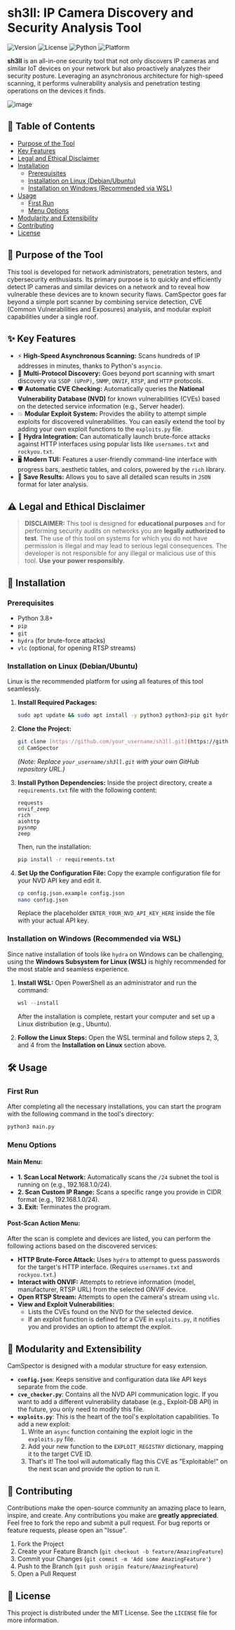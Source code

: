 # sh3ll: IP Camera Discovery and Security Analysis Tool

![Version](https://img.shields.io/badge/version-v2.0-blue.svg) ![License](https://img.shields.io/badge/license-MIT-green.svg) ![Python](https://img.shields.io/badge/python-3.8+-brightgreen.svg) ![Platform](https://img.shields.io/badge/platform-Linux%20|%20Windows%20(WSL)-orange.svg)

**sh3ll** is an all-in-one security tool that not only discovers IP cameras and similar IoT devices on your network but also proactively analyzes their security posture. Leveraging an asynchronous architecture for high-speed scanning, it performs vulnerability analysis and penetration testing operations on the devices it finds.

![image](https://github.com/user-attachments/assets/81cebc3e-7cb6-44d9-9414-79e051cb2ae9)

## 📑 Table of Contents
- [Purpose of the Tool](#-purpose-of-the-tool)
- [Key Features](#-key-features)
- [Legal and Ethical Disclaimer](#️-legal-and-ethical-disclaimer)
- [Installation](#-installation)
  - [Prerequisites](#prerequisites)
  - [Installation on Linux (Debian/Ubuntu)](#installation-on-linux-debianubuntu)
  - [Installation on Windows (Recommended via WSL)](#installation-on-windows-recommended-via-wsl)
- [Usage](#️-usage)
  - [First Run](#first-run)
  - [Menu Options](#menu-options)
- [Modularity and Extensibility](#-modularity-and-extensibility)
- [Contributing](#-contributing)
- [License](#-license)

## 🎯 Purpose of the Tool
This tool is developed for network administrators, penetration testers, and cybersecurity enthusiasts. Its primary purpose is to quickly and efficiently detect IP cameras and similar devices on a network and to reveal how vulnerable these devices are to known security flaws. CamSpector goes far beyond a simple port scanner by combining service detection, CVE (Common Vulnerabilities and Exposures) analysis, and modular exploit capabilities under a single roof.

## ✨ Key Features
-   ⚡ **High-Speed Asynchronous Scanning:** Scans hundreds of IP addresses in minutes, thanks to Python's `asyncio`.
-   📡 **Multi-Protocol Discovery:** Goes beyond port scanning with smart discovery via `SSDP (UPnP)`, `SNMP`, `ONVIF`, `RTSP`, and `HTTP` protocols.
-   🛡️ **Automatic CVE Checking:** Automatically queries the **National Vulnerability Database (NVD)** for known vulnerabilities (CVEs) based on the detected service information (e.g., Server header).
-   💥 **Modular Exploit System:** Provides the ability to attempt simple exploits for discovered vulnerabilities. You can easily extend the tool by adding your own exploit functions to the `exploits.py` file.
-   🔐 **Hydra Integration:** Can automatically launch brute-force attacks against HTTP interfaces using popular lists like `usernames.txt` and `rockyou.txt`.
-   🖥️ **Modern TUI:** Features a user-friendly command-line interface with progress bars, aesthetic tables, and colors, powered by the `rich` library.
-   💾 **Save Results:** Allows you to save all detailed scan results in `JSON` format for later analysis.

## ⚠️ Legal and Ethical Disclaimer
> **DISCLAIMER:** This tool is designed for **educational purposes** and for performing security audits on networks you are **legally authorized to test**. The use of this tool on systems for which you do not have permission is illegal and may lead to serious legal consequences. The developer is not responsible for any illegal or malicious use of this tool. **Use your power responsibly.**

## 🚀 Installation
### Prerequisites
- Python 3.8+
- `pip`
- `git`
- `hydra` (for brute-force attacks)
- `vlc` (optional, for opening RTSP streams)

### Installation on Linux (Debian/Ubuntu)
Linux is the recommended platform for using all features of this tool seamlessly.

1.  **Install Required Packages:**
    ```bash
    sudo apt update && sudo apt install -y python3 python3-pip git hydra vlc
    ```

2.  **Clone the Project:**
    ```bash
    git clone [https://github.com/your_username/sh3ll.git](https://github.com/your_username/sh3ll.git)
    cd CamSpector
    ```
    *(Note: Replace `your_username/sh3ll.git` with your own GitHub repository URL.)*

3.  **Install Python Dependencies:**
    Inside the project directory, create a `requirements.txt` file with the following content:
    ```
    requests
    onvif_zeep
    rich
    aiohttp
    pysnmp
    zeep
    ```
    Then, run the installation:
    ```bash
    pip install -r requirements.txt
    ```

4.  **Set Up the Configuration File:**
    Copy the example configuration file for your NVD API key and edit it.
    ```bash
    cp config.json.example config.json
    nano config.json
    ```
    Replace the placeholder `ENTER_YOUR_NVD_API_KEY_HERE` inside the file with your actual API key.

### Installation on Windows (Recommended via WSL)
Since native installation of tools like `hydra` on Windows can be challenging, using the **Windows Subsystem for Linux (WSL)** is highly recommended for the most stable and seamless experience.

1.  **Install WSL:**
    Open PowerShell as an administrator and run the command:
    ```powershell
    wsl --install
    ```
    After the installation is complete, restart your computer and set up a Linux distribution (e.g., Ubuntu).

2.  **Follow the Linux Steps:**
    Open the WSL terminal and follow steps 2, 3, and 4 from the **Installation on Linux** section above.

## 🛠️ Usage
### First Run
After completing all the necessary installations, you can start the program with the following command in the tool's directory:
```bash
python3 main.py
```

### Menu Options
#### Main Menu:
- **1. Scan Local Network:** Automatically scans the `/24` subnet the tool is running on (e.g., 192.168.1.0/24).
- **2. Scan Custom IP Range:** Scans a specific range you provide in CIDR format (e.g., 192.168.1.0/24).
- **3. Exit:** Terminates the program.

#### Post-Scan Action Menu:
After the scan is complete and devices are listed, you can perform the following actions based on the discovered services:
- **HTTP Brute-Force Attack:** Uses `hydra` to attempt to guess passwords for the target's HTTP interface. (Requires `usernames.txt` and `rockyou.txt`.)
- **Interact with ONVIF:** Attempts to retrieve information (model, manufacturer, RTSP URL) from the selected ONVIF device.
- **Open RTSP Stream:** Attempts to open the camera's stream using `vlc`.
- **View and Exploit Vulnerabilities:**
  - Lists the CVEs found on the NVD for the selected device.
  - If an exploit function is defined for a CVE in `exploits.py`, it notifies you and provides an option to attempt the exploit.

## 🧩 Modularity and Extensibility
CamSpector is designed with a modular structure for easy extension.

- **`config.json`**: Keeps sensitive and configuration data like API keys separate from the code.
- **`cve_checker.py`**: Contains all the NVD API communication logic. If you want to add a different vulnerability database (e.g., Exploit-DB API) in the future, you only need to modify this file.
- **`exploits.py`**: This is the heart of the tool's exploitation capabilities. To add a new exploit:
  1. Write an `async` function containing the exploit logic in the `exploits.py` file.
  2. Add your new function to the `EXPLOIT_REGISTRY` dictionary, mapping it to the target CVE ID.
  3. That's it! The tool will automatically flag this CVE as "Exploitable!" on the next scan and provide the option to run it.

## 🤝 Contributing
Contributions make the open-source community an amazing place to learn, inspire, and create. Any contributions you make are **greatly appreciated**. Feel free to fork the repo and submit a pull request. For bug reports or feature requests, please open an "Issue".

1. Fork the Project
2. Create your Feature Branch (`git checkout -b feature/AmazingFeature`)
3. Commit your Changes (`git commit -m 'Add some AmazingFeature'`)
4. Push to the Branch (`git push origin feature/AmazingFeature`)
5. Open a Pull Request

## 📜 License
This project is distributed under the MIT License. See the `LICENSE` file for more information.
